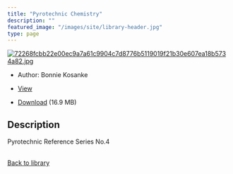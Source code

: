 ```yaml
---
title: "Pyrotechnic Chemistry"
description: ""
featured_image: "/images/site/library-header.jpg"
type: page
---
```


<a href="https://drive.google.com/uc?export=view&id=1fgNQ4lUppHIsVz5tX51EraGuOol6BIJ8" target="_blank">![72268fcbb22e00ec9a7a61c9904c7d8776b5119019f21b30e607ea18b5734a82.jpg](https://drive.google.com/uc?export=view&id=1WSSGcShAPpCTITLAhn7HK92Qg9ypADrV)</a>
* Author: Bonnie Kosanke
* <a href="https://drive.google.com/uc?export=view&id=1fgNQ4lUppHIsVz5tX51EraGuOol6BIJ8" target="_blank">View</a>

* [Download](https://drive.google.com/uc?export=download&id=1fgNQ4lUppHIsVz5tX51EraGuOol6BIJ8) (16.9 MB)

## Description<div>
<p>Pyrotechnic Reference Series No.4</p></div>

<br />[Back to library](/library/)
